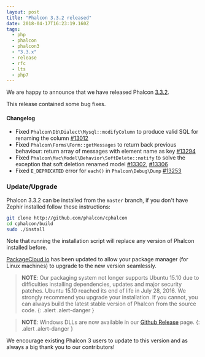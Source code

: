 ```yaml
---
layout: post
title: "Phalcon 3.3.2 released"
date: 2018-04-17T16:23:19.160Z
tags:
  - php
  - phalcon
  - phalcon3
  - "3.3.x"
  - release
  - rfc
  - lts
  - php7
---
```

We are happy to announce that we have released Phalcon [3.3.2](https://github.com/phalcon/cphalcon/releases/tag/v3.3.2). 

This release contained some bug fixes.
<!--more-->
#### Changelog
- Fixed `Phalcon\Db\Dialect\Mysql::modifyColumn` to produce valid SQL for renaming the column [#13012](https://github.com/phalcon/cphalcon/issues/13012)
- Fixed `Phalcon\Forms\Form::getMessages` to return back previous behaviour: return array of messages with element name as key [#13294](https://github.com/phalcon/cphalcon/issues/13294)
- Fixed `Phalcon\Mvc\Model\Behavior\SoftDelete::notify` to solve the exception that soft deletion renamed model [#13302](https://github.com/phalcon/cphalcon/issues/13302), [#13306](https://github.com/phalcon/cphalcon/issues/13306)
- Fixed `E_DEPRECATED` error for `each()` in `Phalcon\Debug\Dump` [#13253](https://github.com/phalcon/cphalcon/issues/13253)


### Update/Upgrade
Phalcon 3.3.2 can be installed from the `master` branch, if you don't have Zephir installed follow these instructions:

```sh
git clone http://github.com/phalcon/cphalcon
cd cphalcon/build
sudo ./install
```

Note that running the installation script will replace any version of Phalcon installed before.

[PackageCloud.io](https://packagecloud.io/phalcon/stable) has been updated to allow your package manager (for Linux machines) to upgrade to the new version seamlessly.

> **NOTE**: Our packaging system not longer supports Ubuntu 15.10 due to difficulties installing dependencies, updates and major security patches. Ubuntu 15.10 reached its end of life in July 28, 2016. We strongly recommend you upgrade your installation. If you cannot, you can always build the latest stable version of Phalcon from the source code.
{: .alert .alert-danger }

> **NOTE**: Windows DLLs are now available in our <a href="https://github.com/phalcon/cphalcon/releases/tag/v3.3.2">Github Release</a> page.
{: .alert .alert-danger }

We encourage existing Phalcon 3 users to update to this version and as always a big thank you to our contributors!
